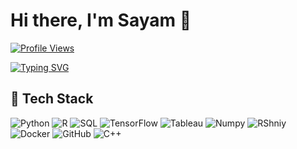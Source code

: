 # Hi there, I'm Sayam 👋

[![Profile Views](https://komarev.com/ghpvc/?username=sayamp&label=Profile%20views&color=0e75b6&style=flat)](https://github.com/sayamp)

[![Typing SVG](https://readme-typing-svg.demolab.com?font=Fira+Code&pause=1000&width=435&lines=Data+Scientist+%7C+ML+Engineer+%7C+Quant+Enthusiast;Turning+Data+into+Decisions;Building+ML+Tools+for+Impact)](https://git.io/typing-svg)

## 🔧 Tech Stack

![Python](https://img.shields.io/badge/Python-3776AB?style=flat&logo=python&logoColor=white)
![R](https://img.shields.io/badge/R-276DC3?style=flat&logo=r&logoColor=white)
![SQL](https://img.shields.io/badge/SQL-4479A1?style=flat&logo=mysql&logoColor=white)
![TensorFlow](https://img.shields.io/badge/TensorFlow-FF6F00?style=flat&logo=TensorFlow&logoColor=white)
![Tableau](https://img.shields.io/badge/Tableau-E97627?style=flat&logo=Tableau&logoColor=white)
![Numpy](https://img.shields.io/badge/Numpy-777BB4?style=for-the-badge&logo=numpy&logoColor=white)
![RShniy](https://img.shields.io/badge/Shiny-shinyapps.io-bluestyle=flat&labelColor=white&logo=RStudio&logoColor=blue)
![Docker](https://img.shields.io/badge/Docker-2496ED?style=flat&logo=docker&logoColor=white)
![GitHub](https://img.shields.io/badge/GitHub-181717?style=flat&logo=github)
![C++](https://img.shields.io/badge/-C++-blue?logo=cplusplus)

